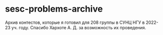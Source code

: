 # sesc-problems-archive
Архив контестов, которые я готовил для 208 группы в СУНЦ НГУ в 2022-23 уч. году. Спасибо Хархоте А. Д. за возможность их проведения.
